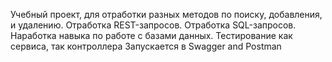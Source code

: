 Учебный проект, для отработки разных методов по поиску, добавления, и удалению.
Отработка REST-запросов.
Отработка SQL-запросов.
Наработка навыка по работе с базами данных.
Тестирование как сервиса, так контроллера
Запускается в Swagger and Postman
